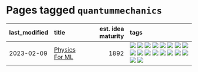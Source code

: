 # Pages tagged `quantummechanics`

|last_modified|title|est. idea maturity|tags
|:---|:---|---:|:---|
|2023-02-09|[Physics For ML](../physics_for_ml.md)|1892|[![](https://img.shields.io/badge/tag-brownianmotion-50c04b)](../tags/brownianmotion.md) [![](https://img.shields.io/badge/tag-curriculum-4072a1)](../tags/curriculum.md) [![](https://img.shields.io/badge/tag-curvature-7c795e)](../tags/curvature.md) [![](https://img.shields.io/badge/tag-education-76bb24)](../tags/education.md) [![](https://img.shields.io/badge/tag-eigenvectors-95bed6)](../tags/eigenvectors.md) [![](https://img.shields.io/badge/tag-gaugetheory-1743a)](../tags/gaugetheory.md) [![](https://img.shields.io/badge/tag-grouptheory-c92725)](../tags/grouptheory.md) [![](https://img.shields.io/badge/tag-machinelearning-35d420)](../tags/machinelearning.md) [![](https://img.shields.io/badge/tag-manifolds-43d799)](../tags/manifolds.md) [![](https://img.shields.io/badge/tag-ode-d548d8)](../tags/ode.md) [![](https://img.shields.io/badge/tag-optimization-b08442)](../tags/optimization.md) [![](https://img.shields.io/badge/tag-pde-98b52b)](../tags/pde.md) [![](https://img.shields.io/badge/tag-physics-7fe3bd)](../tags/physics.md) [![](https://img.shields.io/badge/tag-probabilityfields-1dc0d1)](../tags/probabilityfields.md) [![](https://img.shields.io/badge/tag-quantummechanics-4d5a4)](../tags/quantummechanics.md) [![](https://img.shields.io/badge/tag-relativity-e168be)](../tags/relativity.md) [![](https://img.shields.io/badge/tag-tensorcalculus-96f12e)](../tags/tensorcalculus.md) [![](https://img.shields.io/badge/tag-textbook-5e378d)](../tags/textbook.md)|